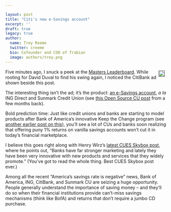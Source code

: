 ```yaml
---

layout: post
title: "Citi's new e-Savings account"
excerpt: ''
draft: true
legacy: true
author:
  name: Trey Reeme
  twitter: creeme
  bio: Cofounder and COO of Trabian
  image: authors/trey.png
---
```


<p><a href="http://direct.citibank.com/CBOL/06/esavings/default.htm"><img src="/images/legacy/citi_ad.gif" style="float:right; border: 2px solid #999999; margin: 4px;"></a>Five minutes ago, I snuck a peek at the <a href="http://www.golfweb.com/tournaments/masters/leaderboard">Masters Leaderboard</a>.  While rooting for David Duval to find his swing again, I noticed the CitiBank ad shown beside this post.</p>
<p>The interesting thing isn&#8217;t the ad; it&#8217;s the product: <a href="http://direct.citibank.com/CBOL/06/esavings/default.htm">an e-Savings account</a>, <em>a la</em> ING Direct and Sunmark Credit Union (see <a href="http://www.opensourcecu.com/articles/2006/01/04/consumers-spending-not-saving">this Open Source CU post</a> from a few months back).</p>
<p>Bold prediction time:  Just like credit unions and banks are starting to model products after Bank of America&#8217;s innovative Keep the Change program (see <a href="http://www.opensourcecu.com/articles/2005/09/28/keep-the-change-promo-from-bofa">another earlier post on this</a>),  you&#8217;ll see a lot of CUs and banks soon realizing that offering puny 1% returns on vanilla savings accounts won&#8217;t cut it in today&#8217;s financial marketplace.</p>
<p>I believe this goes right along with Henry Wirz&#8217;s <a href="http://cuesskybox.typepad.com/skybox/2006/04/cu_regulations_.html">latest <span class="caps">CUES</span> Skybox post</a>, where he points out, &#8220;Banks have far stronger marketing and lately they have been very innovative with new products and services that they widely promote.&#8221; (You&#8217;ve got to read the whole thing.  Best <span class="caps">CUES</span> Skybox post ever.)</p>
<p>Among all the recent &#8220;America&#8217;s savings rate is negative&#8221; news, Bank of America, <span class="caps">ING</span>, CitiBank, and Sunmark CU are seizing a huge opportunity.  People generally understand the importance of saving money &#8211; and they&#8217;ll do so when their financial institutions provide can&#8217;t-miss savings mechanisms (think like BofA) and returns that don&#8217;t require a jumbo CD purchase.</p>
